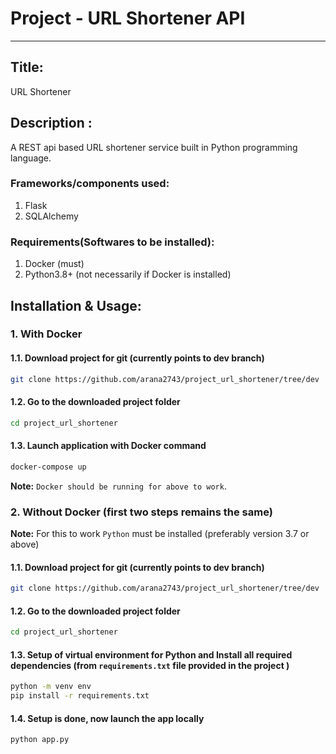 # Project - URL Shortener API
***
## Title: 
URL Shortener

## Description : 
A REST api based URL shortener service built in Python programming language.

### Frameworks/components used:
1. Flask
2. SQLAlchemy

### Requirements(Softwares to be installed):
1. Docker (must)
2. Python3.8+ (not necessarily if Docker is installed)

## Installation & Usage:
### 1. With Docker
#### 1.1. Download project for git (currently points to dev branch)
```sh
git clone https://github.com/arana2743/project_url_shortener/tree/dev
```
#### 1.2. Go to the downloaded project folder 
```sh
cd project_url_shortener
```
#### 1.3. Launch application with Docker command
```sh
docker-compose up
```
**Note:** `Docker should be running for above to work`.
### 2. Without Docker (first two steps remains the same)
**Note:** For this to work `Python` must be installed (preferably version 3.7 or above)
#### 1.1. Download project for git (currently points to dev branch)
```sh
git clone https://github.com/arana2743/project_url_shortener/tree/dev
```
#### 1.2. Go to the downloaded project folder 
```sh
cd project_url_shortener
```
#### 1.3. Setup of virtual environment for Python and Install all required dependencies (from `requirements.txt` file provided in the project )
```sh
python -m venv env
pip install -r requirements.txt
```
#### 1.4. Setup is done, now launch the app locally
```sh
python app.py
```